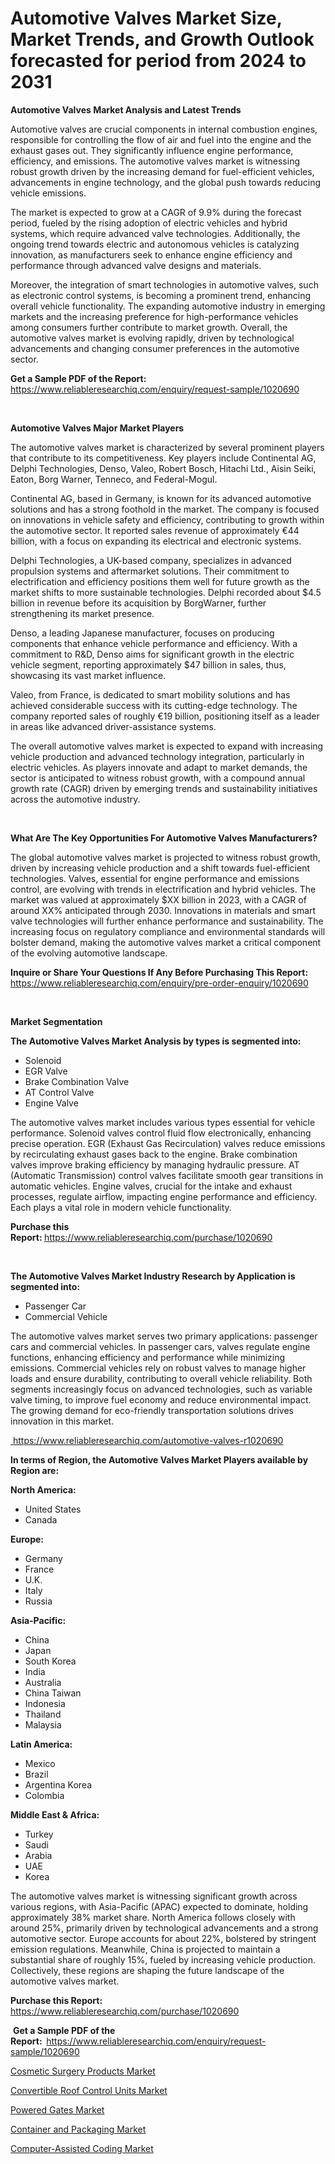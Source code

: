 <p><h1>Automotive Valves Market Size, Market Trends, and Growth Outlook forecasted for period from 2024 to 2031</h1></p><p><strong>Automotive Valves Market Analysis and Latest Trends</strong></p>
<p><p>Automotive valves are crucial components in internal combustion engines, responsible for controlling the flow of air and fuel into the engine and the exhaust gases out. They significantly influence engine performance, efficiency, and emissions. The automotive valves market is witnessing robust growth driven by the increasing demand for fuel-efficient vehicles, advancements in engine technology, and the global push towards reducing vehicle emissions.</p><p>The market is expected to grow at a CAGR of 9.9% during the forecast period, fueled by the rising adoption of electric vehicles and hybrid systems, which require advanced valve technologies. Additionally, the ongoing trend towards electric and autonomous vehicles is catalyzing innovation, as manufacturers seek to enhance engine efficiency and performance through advanced valve designs and materials.</p><p>Moreover, the integration of smart technologies in automotive valves, such as electronic control systems, is becoming a prominent trend, enhancing overall vehicle functionality. The expanding automotive industry in emerging markets and the increasing preference for high-performance vehicles among consumers further contribute to market growth. Overall, the automotive valves market is evolving rapidly, driven by technological advancements and changing consumer preferences in the automotive sector.</p></p>
<p><strong>Get a Sample PDF of the Report:&nbsp;</strong> <a href="https://www.reliableresearchiq.com/enquiry/request-sample/1020690?utm_campaign=1123&utm_medium=2&utm_source=Github&utm_content=ia&utm_term=20122024&utm_id=automotive-valves">https://www.reliableresearchiq.com/enquiry/request-sample/1020690</a></p>
<p>&nbsp;</p>
<p><strong>Automotive Valves Major Market Players</strong></p>
<p><p>The automotive valves market is characterized by several prominent players that contribute to its competitiveness. Key players include Continental AG, Delphi Technologies, Denso, Valeo, Robert Bosch, Hitachi Ltd., Aisin Seiki, Eaton, Borg Warner, Tenneco, and Federal-Mogul. </p><p>Continental AG, based in Germany, is known for its advanced automotive solutions and has a strong foothold in the market. The company is focused on innovations in vehicle safety and efficiency, contributing to growth within the automotive sector. It reported sales revenue of approximately €44 billion, with a focus on expanding its electrical and electronic systems.</p><p>Delphi Technologies, a UK-based company, specializes in advanced propulsion systems and aftermarket solutions. Their commitment to electrification and efficiency positions them well for future growth as the market shifts to more sustainable technologies. Delphi recorded about $4.5 billion in revenue before its acquisition by BorgWarner, further strengthening its market presence.</p><p>Denso, a leading Japanese manufacturer, focuses on producing components that enhance vehicle performance and efficiency. With a commitment to R&D, Denso aims for significant growth in the electric vehicle segment, reporting approximately $47 billion in sales, thus, showcasing its vast market influence.</p><p>Valeo, from France, is dedicated to smart mobility solutions and has achieved considerable success with its cutting-edge technology. The company reported sales of roughly €19 billion, positioning itself as a leader in areas like advanced driver-assistance systems.</p><p>The overall automotive valves market is expected to expand with increasing vehicle production and advanced technology integration, particularly in electric vehicles. As players innovate and adapt to market demands, the sector is anticipated to witness robust growth, with a compound annual growth rate (CAGR) driven by emerging trends and sustainability initiatives across the automotive industry.</p></p>
<p>&nbsp;</p>
<p><strong>What Are The Key Opportunities For Automotive Valves Manufacturers?</strong></p>
<p><p>The global automotive valves market is projected to witness robust growth, driven by increasing vehicle production and a shift towards fuel-efficient technologies. Valves, essential for engine performance and emissions control, are evolving with trends in electrification and hybrid vehicles. The market was valued at approximately $XX billion in 2023, with a CAGR of around XX% anticipated through 2030. Innovations in materials and smart valve technologies will further enhance performance and sustainability. The increasing focus on regulatory compliance and environmental standards will bolster demand, making the automotive valves market a critical component of the evolving automotive landscape.</p></p>
<p><strong>Inquire or Share Your Questions If Any Before Purchasing This Report:</strong> <a href="https://www.reliableresearchiq.com/enquiry/pre-order-enquiry/1020690?utm_campaign=1123&utm_medium=2&utm_source=Github&utm_content=ia&utm_term=20122024&utm_id=automotive-valves">https://www.reliableresearchiq.com/enquiry/pre-order-enquiry/1020690</a></p>
<p>&nbsp;</p>
<p><strong>Market Segmentation</strong></p>
<p><strong>The Automotive Valves Market Analysis by types is segmented into:</strong></p>
<p><ul><li>Solenoid</li><li>EGR Valve</li><li>Brake Combination Valve</li><li>AT Control Valve</li><li>Engine Valve</li></ul></p>
<p><p>The automotive valves market includes various types essential for vehicle performance. Solenoid valves control fluid flow electronically, enhancing precise operation. EGR (Exhaust Gas Recirculation) valves reduce emissions by recirculating exhaust gases back to the engine. Brake combination valves improve braking efficiency by managing hydraulic pressure. AT (Automatic Transmission) control valves facilitate smooth gear transitions in automatic vehicles. Engine valves, crucial for the intake and exhaust processes, regulate airflow, impacting engine performance and efficiency. Each plays a vital role in modern vehicle functionality.</p></p>
<p><strong>Purchase this Report:&nbsp;</strong><a href="https://www.reliableresearchiq.com/purchase/1020690?utm_campaign=1123&utm_medium=2&utm_source=Github&utm_content=ia&utm_term=20122024&utm_id=automotive-valves">https://www.reliableresearchiq.com/purchase/1020690</a></p>
<p>&nbsp;</p>
<p><strong>The Automotive Valves Market Industry Research by Application is segmented into:</strong></p>
<p><ul><li>Passenger Car</li><li>Commercial Vehicle</li></ul></p>
<p><p>The automotive valves market serves two primary applications: passenger cars and commercial vehicles. In passenger cars, valves regulate engine functions, enhancing efficiency and performance while minimizing emissions. Commercial vehicles rely on robust valves to manage higher loads and ensure durability, contributing to overall vehicle reliability. Both segments increasingly focus on advanced technologies, such as variable valve timing, to improve fuel economy and reduce environmental impact. The growing demand for eco-friendly transportation solutions drives innovation in this market.</p></p>
<p><a href="https://www.reliableresearchiq.com/automotive-valves-r1020690?utm_campaign=1123&utm_medium=2&utm_source=Github&utm_content=ia&utm_term=20122024&utm_id=automotive-valves">&nbsp;https://www.reliableresearchiq.com/automotive-valves-r1020690</a></p>
<p><strong>In terms of Region, the Automotive Valves Market Players available by Region are:</strong></p>
<p>
    <p> <strong> North America: </strong>
        <ul>
            <li>United States</li>
            <li>Canada</li>
        </ul>
        </p> 
    <p> <strong> Europe: </strong>
        <ul>
            <li>Germany</li>
            <li>France</li>
            <li>U.K.</li>
            <li>Italy</li>
            <li>Russia</li>
        </ul>
        </p> 
    <p> <strong> Asia-Pacific: </strong>
        <ul>
            <li>China</li>
            <li>Japan</li>
            <li>South Korea</li>
            <li>India</li>
            <li>Australia</li>
            <li>China Taiwan</li>
            <li>Indonesia</li>
            <li>Thailand</li>
            <li>Malaysia</li>
        </ul>
        </p> 
    <p> <strong> Latin America: </strong>
        <ul>
            <li>Mexico</li>
            <li>Brazil</li>
            <li>Argentina Korea</li>
            <li>Colombia</li>
        </ul>
        </p> 
    <p> <strong> Middle East & Africa: </strong>
        <ul>
            <li>Turkey</li>
            <li>Saudi</li>
            <li>Arabia</li>
            <li>UAE</li>
            <li>Korea</li>
        </ul>
    </p>
    </p>
<p><p>The automotive valves market is witnessing significant growth across various regions, with Asia-Pacific (APAC) expected to dominate, holding approximately 38% market share. North America follows closely with around 25%, primarily driven by technological advancements and a strong automotive sector. Europe accounts for about 22%, bolstered by stringent emission regulations. Meanwhile, China is projected to maintain a substantial share of roughly 15%, fueled by increasing vehicle production. Collectively, these regions are shaping the future landscape of the automotive valves market.</p></p>
<p><strong>Purchase this Report: </strong><a href="https://www.reliableresearchiq.com/purchase/1020690?utm_campaign=1123&utm_medium=2&utm_source=Github&utm_content=ia&utm_term=20122024&utm_id=automotive-valves">https://www.reliableresearchiq.com/purchase/1020690</a></p>
<p>&nbsp;<strong>Get a Sample PDF of the Report:&nbsp;&nbsp;</strong><a href="https://www.reliableresearchiq.com/enquiry/request-sample/1020690?utm_campaign=1123&utm_medium=2&utm_source=Github&utm_content=ia&utm_term=20122024&utm_id=automotive-valves">https://www.reliableresearchiq.com/enquiry/request-sample/1020690</a></p>
<p><strong></strong></p>
<p><p><a href="https://www.linkedin.com/pulse/cosmetic-surgery-products-market-overview-future-growth-trends-1ndrf?utm_campaign=1123&utm_medium=2&utm_source=Github&utm_content=ia&utm_term=20122024&utm_id=automotive-valves">Cosmetic Surgery Products Market</a></p><p><a href="https://github.com/mabencomo66/Market-Research-Report-List-1/blob/main/convertible-roof-control-units-market.md?utm_campaign=1123&utm_medium=2&utm_source=Github&utm_content=ia&utm_term=20122024&utm_id=automotive-valves">Convertible Roof Control Units Market</a></p><p><a href="https://github.com/desiraestarns68/Market-Research-Report-List-1/blob/main/powered-gates-market.md?utm_campaign=1123&utm_medium=2&utm_source=Github&utm_content=ia&utm_term=20122024&utm_id=automotive-valves">Powered Gates Market</a></p><p><a href="https://www.linkedin.com/pulse/container-packaging-market-size-analysis-growing-93-cagr-qjzuf?utm_campaign=1123&utm_medium=2&utm_source=Github&utm_content=ia&utm_term=20122024&utm_id=automotive-valves">Container and Packaging Market</a></p><p><a href="https://www.linkedin.com/pulse/comprehensive-analysis-computer-assisted-coding-market-20242031-himvf?utm_campaign=1123&utm_medium=2&utm_source=Github&utm_content=ia&utm_term=20122024&utm_id=automotive-valves">Computer-Assisted Coding Market</a></p></p>